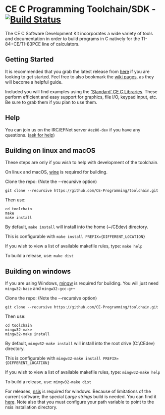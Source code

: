 # CE C Programming Toolchain/SDK -  [![Build Status](https://travis-ci.org/CE-Programming/toolchain.svg)](https://travis-ci.org/CE-Programming/toolchain)

The CE C Software Development Kit incorporates a wide variety of tools and documentation in order to build programs in C natively for the TI-84+CE/TI-83PCE line of calculators.

## Getting Started

It is recommended that you grab the latest release from [here](https://github.com/CE-Programming/toolchain/releases/latest) if you are looking to get started. Feel free to also bookmark the [wiki pages](https://github.com/CE-Programming/toolchain/wiki), as they will become a helpful guide.

Included you will find examples using the ['Standard' CE C Libraries](https://github.com/CE-Programming/libraries/releases/latest). These perform efficient and easy support for graphics, file I/O, keypad input, etc. Be sure to grab them if you plan to use them.

## Help

You can join us on the IRC/EFNet server `#ez80-dev` if you have any questions. ([ask for help](http://chat.efnet.org:9090/?nick=sdk-user&channels=%23ez80-dev&Login=Login))

## Building on linux and macOS

These steps are only if you wish to help with development of the toolchain. 

On linux and macOS, [wine](https://www.winehq.org) is required for building.

Clone the repo: (Note the --recursive option)

```
git clone --recursive https://github.com/CE-Programming/toolchain.git
```

Then use:

```
cd toolchain
make
make install
```

By default, `make install` will install into the home (~/CEdev) directory.

This is configurable with `make install PREFIX={DIFFERENT_LOCATION}`

If you wish to view a list of available makefile rules, type: `make help`

To build a release, use: `make dist`

## Building on windows

If you are using Windows, [mingw](http://www.mingw.org) is required for building.
You will just need `mingw32-base` and `mingw32-gcc-g++`

Clone the repo: (Note the --recursive option)

```
git clone --recursive https://github.com/CE-Programming/toolchain.git
```

Then use:

```
cd toolchain
mingw32-make
mingw32-make install
```

By default, `mingw32-make install` will install into the root drive (C:\\CEdev) directory.

This is configurable with `mingw32-make install PREFIX={DIFFERENT_LOCATION}`

If you wish to view a list of available makefile rules, type: `mingw32-make help`

To build a release, use: `mingw32-make dist`

For releases, [nsis](https://sourceforge.net/projects/nsis/) is required for windows. Because of limitations of the current software; the special *Large strings* build is needed. You can find it [here](http://nsis.sourceforge.net/Special_Builds). Note also that you must configure your path variable to point to the nsis installation directory.

